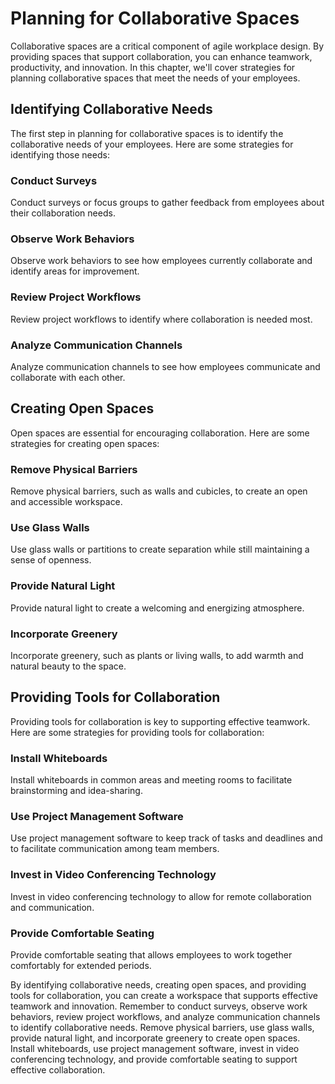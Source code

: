 # Planning for Collaborative Spaces

Collaborative spaces are a critical component of agile workplace design. By providing spaces that support collaboration, you can enhance teamwork, productivity, and innovation. In this chapter, we'll cover strategies for planning collaborative spaces that meet the needs of your employees.

Identifying Collaborative Needs
-------------------------------

The first step in planning for collaborative spaces is to identify the collaborative needs of your employees. Here are some strategies for identifying those needs:

### Conduct Surveys

Conduct surveys or focus groups to gather feedback from employees about their collaboration needs.

### Observe Work Behaviors

Observe work behaviors to see how employees currently collaborate and identify areas for improvement.

### Review Project Workflows

Review project workflows to identify where collaboration is needed most.

### Analyze Communication Channels

Analyze communication channels to see how employees communicate and collaborate with each other.

Creating Open Spaces
--------------------

Open spaces are essential for encouraging collaboration. Here are some strategies for creating open spaces:

### Remove Physical Barriers

Remove physical barriers, such as walls and cubicles, to create an open and accessible workspace.

### Use Glass Walls

Use glass walls or partitions to create separation while still maintaining a sense of openness.

### Provide Natural Light

Provide natural light to create a welcoming and energizing atmosphere.

### Incorporate Greenery

Incorporate greenery, such as plants or living walls, to add warmth and natural beauty to the space.

Providing Tools for Collaboration
---------------------------------

Providing tools for collaboration is key to supporting effective teamwork. Here are some strategies for providing tools for collaboration:

### Install Whiteboards

Install whiteboards in common areas and meeting rooms to facilitate brainstorming and idea-sharing.

### Use Project Management Software

Use project management software to keep track of tasks and deadlines and to facilitate communication among team members.

### Invest in Video Conferencing Technology

Invest in video conferencing technology to allow for remote collaboration and communication.

### Provide Comfortable Seating

Provide comfortable seating that allows employees to work together comfortably for extended periods.

By identifying collaborative needs, creating open spaces, and providing tools for collaboration, you can create a workspace that supports effective teamwork and innovation. Remember to conduct surveys, observe work behaviors, review project workflows, and analyze communication channels to identify collaborative needs. Remove physical barriers, use glass walls, provide natural light, and incorporate greenery to create open spaces. Install whiteboards, use project management software, invest in video conferencing technology, and provide comfortable seating to support effective collaboration.
